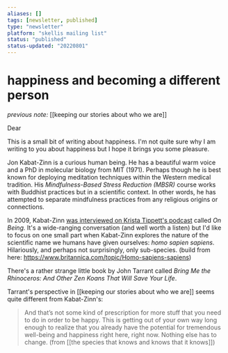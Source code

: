 ```yaml
---
aliases: []
tags: [newsletter, published]
type: "newsletter"
platform: "skellis mailing list"
status: "published"
status-updated: "20220801"
---
```



# happiness and becoming a different person

_previous note:_ [[keeping our stories about who we are]]

Dear

This is a small bit of writing about happiness. I'm not quite sure why I am writing to you about happiness but I hope it brings you some pleasure.

Jon Kabat-Zinn is a curious human being. He has a beautiful warm voice and a PhD in molecular biology from MIT (1971). Perhaps though he is best known for deploying meditation techniques within the Western medical tradition. His _Mindfulness-Based Stress Reduction (MBSR)_ course works with Buddhist practices but in a scientific context. In other words, he has attempted to separate mindfulness practices from any religious origins or connections.

In 2009, Kabat-Zinn [was interviewed on Krista Tippett's podcast](https://onbeing.org/programs/jon-kabat-zinn-opening-to-our-lives) called _On Being._ It's a wide-ranging conversation (and well worth a listen) but I'd like to focus on one small part when Kabat-Zinn explores the nature of the scientific name we humans have given ourselves: _homo sapien sapiens_. Hilariously, and perhaps not surprisingly, only sub-species. (build from here: https://www.britannica.com/topic/Homo-sapiens-sapiens)

There's a rather strange little book by John Tarrant called _Bring Me the Rhinoceros: And Other Zen Koans That Will Save Your Life_.  

Tarrant's perspective in [[keeping our stories about who we are]] seems quite different from Kabat-Zinn's:

> And that’s not some kind of prescription for more stuff that you need to do in order to be happy. This is getting out of your own way long enough to realize that you already have the potential for tremendous well-being and happiness right here, right now. Nothing else has to change. (from [[the species that knows and knows that it knows]])

